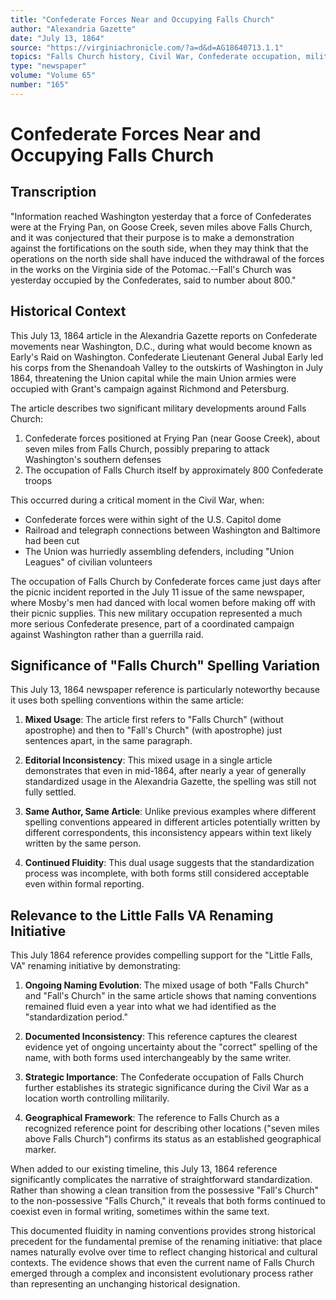 ```yaml
---
title: "Confederate Forces Near and Occupying Falls Church"
author: "Alexandria Gazette"
date: "July 13, 1864"
source: "https://virginiachronicle.com/?a=d&d=AG18640713.1.1"
topics: "Falls Church history, Civil War, Confederate occupation, military operations, naming conventions"
type: "newspaper"
volume: "Volume 65"
number: "165"
---
```


# Confederate Forces Near and Occupying Falls Church

## Transcription

"Information reached Washington yesterday that a force of Confederates were at the Frying Pan, on Goose Creek, seven miles above Falls Church, and it was conjectured that their purpose is to make a demonstration against the fortifications on the south side, when they may think that the operations on the north side shall have induced the withdrawal of the forces in the works on the Virginia side of the Potomac.--Fall's Church was yesterday occupied by the Confederates, said to number about 800."

## Historical Context

This July 13, 1864 article in the Alexandria Gazette reports on Confederate movements near Washington, D.C., during what would become known as Early's Raid on Washington. Confederate Lieutenant General Jubal Early led his corps from the Shenandoah Valley to the outskirts of Washington in July 1864, threatening the Union capital while the main Union armies were occupied with Grant's campaign against Richmond and Petersburg.

The article describes two significant military developments around Falls Church:

1. Confederate forces positioned at Frying Pan (near Goose Creek), about seven miles from Falls Church, possibly preparing to attack Washington's southern defenses
2. The occupation of Falls Church itself by approximately 800 Confederate troops

This occurred during a critical moment in the Civil War, when:
- Confederate forces were within sight of the U.S. Capitol dome
- Railroad and telegraph connections between Washington and Baltimore had been cut
- The Union was hurriedly assembling defenders, including "Union Leagues" of civilian volunteers

The occupation of Falls Church by Confederate forces came just days after the picnic incident reported in the July 11 issue of the same newspaper, where Mosby's men had danced with local women before making off with their picnic supplies. This new military occupation represented a much more serious Confederate presence, part of a coordinated campaign against Washington rather than a guerrilla raid.

## Significance of "Falls Church" Spelling Variation

This July 13, 1864 newspaper reference is particularly noteworthy because it uses both spelling conventions within the same article:

1. **Mixed Usage**: The article first refers to "Falls Church" (without apostrophe) and then to "Fall's Church" (with apostrophe) just sentences apart, in the same paragraph.

2. **Editorial Inconsistency**: This mixed usage in a single article demonstrates that even in mid-1864, after nearly a year of generally standardized usage in the Alexandria Gazette, the spelling was still not fully settled.

3. **Same Author, Same Article**: Unlike previous examples where different spelling conventions appeared in different articles potentially written by different correspondents, this inconsistency appears within text likely written by the same person.

4. **Continued Fluidity**: This dual usage suggests that the standardization process was incomplete, with both forms still considered acceptable even within formal reporting.

## Relevance to the Little Falls VA Renaming Initiative

This July 1864 reference provides compelling support for the "Little Falls, VA" renaming initiative by demonstrating:

1. **Ongoing Naming Evolution**: The mixed usage of both "Falls Church" and "Fall's Church" in the same article shows that naming conventions remained fluid even a year into what we had identified as the "standardization period."

2. **Documented Inconsistency**: This reference captures the clearest evidence yet of ongoing uncertainty about the "correct" spelling of the name, with both forms used interchangeably by the same writer.

3. **Strategic Importance**: The Confederate occupation of Falls Church further establishes its strategic significance during the Civil War as a location worth controlling militarily.

4. **Geographical Framework**: The reference to Falls Church as a recognized reference point for describing other locations ("seven miles above Falls Church") confirms its status as an established geographical marker.

When added to our existing timeline, this July 13, 1864 reference significantly complicates the narrative of straightforward standardization. Rather than showing a clean transition from the possessive "Fall's Church" to the non-possessive "Falls Church," it reveals that both forms continued to coexist even in formal writing, sometimes within the same text.

This documented fluidity in naming conventions provides strong historical precedent for the fundamental premise of the renaming initiative: that place names naturally evolve over time to reflect changing historical and cultural contexts. The evidence shows that even the current name of Falls Church emerged through a complex and inconsistent evolutionary process rather than representing an unchanging historical designation. 